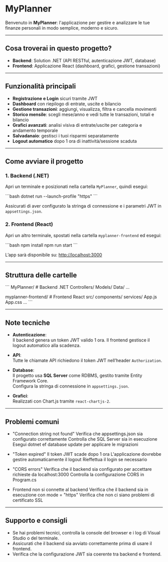 # MyPlanner

Benvenuto in **MyPlanner**: l'applicazione per gestire e analizzare le tue finanze personali in modo semplice, moderno e sicuro.

---

## Cosa troverai in questo progetto?

- **Backend**: Solution .NET (API RESTful, autenticazione JWT, database)
- **Frontend**: Applicazione React (dashboard, grafici, gestione transazioni)

---

## Funzionalità principali

- **Registrazione e Login** sicuri tramite JWT
- **Dashboard** con riepilogo di entrate, uscite e bilancio
- **Gestione transazioni**: aggiungi, visualizza, filtra e cancella movimenti
- **Storico mensile**: scegli mese/anno e vedi tutte le transazioni, totali e bilancio
- **Grafici avanzati**: analisi visiva di entrate/uscite per categoria e andamento temporale
- **Salvadanaio**: gestisci i tuoi risparmi separatamente
- **Logout automatico** dopo 1 ora di inattività/sessione scaduta

---

## Come avviare il progetto

### 1. Backend (.NET)

Apri un terminale e posizionati nella cartella `MyPlanner`, quindi esegui:

\`\`\`bash
dotnet run --launch-profile "https"
\`\`\`

Assicurati di aver configurato la stringa di connessione e i parametri JWT in `appsettings.json`.

### 2. Frontend (React)

Apri un altro terminale, spostati nella cartella `myplanner-frontend` ed esegui:

\`\`\`bash
npm install
npm run start
\`\`\`

L’app sarà disponibile su: [http://localhost:3000](http://localhost:3000)

---

## Struttura delle cartelle

\`\`\`
MyPlanner/               # Backend .NET
  Controllers/
  Models/
  Data/
  ...

myplanner-frontend/      # Frontend React
  src/
  components/
  services/
  App.js
  App.css
  ...
\`\`\`

---

## Note tecniche

- **Autenticazione**:  
  Il backend genera un token JWT valido 1 ora. Il frontend gestisce il logout automatico alla scadenza.

- **API**:  
  Tutte le chiamate API richiedono il token JWT nell’header `Authorization`.

- **Database**:  
  Il progetto usa **SQL Server** come RDBMS, gestito tramite Entity Framework Core.  
  Configura la stringa di connessione in `appsettings.json`.

- **Grafici**:  
  Realizzati con Chart.js tramite `react-chartjs-2`.

---


## Problemi comuni

- "Connection string not found"
Verifica che appsettings.json sia configurato correttamente
Controlla che SQL Server sia in esecuzione
Esegui dotnet ef database update per applicare le migrazioni

- "Token expired"
Il token JWT scade dopo 1 ora
L'applicazione dovrebbe gestire automaticamente il logout
Rieffettua il login se necessario

- "CORS errors"
Verifica che il backend sia configurato per accettare richieste da localhost:3000
Controlla la configurazione CORS in Program.cs

- Frontend non si connette al backend
Verifica che il backend sia in esecuzione con mode = "https"
Verifica che non ci siano problemi di certificato SSL

---


## Supporto e consigli

- Se hai problemi tecnici, controlla la console del browser e i log di Visual Studio o del terminale.
- Assicurati che il backend sia avviato correttamente prima di usare il frontend.
- Verifica che la configurazione JWT sia coerente tra backend e frontend.

